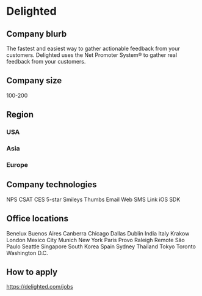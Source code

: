 # Delighted

## Company blurb

The fastest and easiest way to gather actionable feedback from your customers. 
Delighted uses the Net Promoter System® to gather real feedback from your customers.

## Company size

100-200

## Region

### USA

### Asia

### Europe

## Company technologies

NPS
CSAT
CES
5-star
Smileys
Thumbs
Email
Web
SMS
Link
iOS SDK

## Office locations

Benelux
Buenos Aires
Canberra
Chicago
Dallas
Dublin
India
Italy
Krakow
London
Mexico City
Munich
New York
Paris
Provo
Raleigh
Remote
São Paulo
Seattle
Singapore
South Korea
Spain
Sydney
Thailand
Tokyo
Toronto
Washington D.C. 

## How to apply

https://delighted.com/jobs
